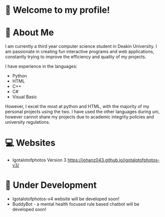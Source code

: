 # 👋 Welcome to my profile!


# 🔭 About Me
I am currently a third year computer science student in Deakin University. I am passionate in creating fun interactive programs and web applications, constantly trying to improve the efficiency and quality of my projects.

I have experience in the languages:
- Python
- HTML
- C++
- C#
- Visual Basic

However, I excel the most at python and HTML, with the majority of my personal projects using the two. I have used the other languages during uni, however cannot share my projects due to academic integrity policies and university regulations.


# 💻 Websites
- Igotalotofphotos Version 3
https://johanz043.github.io/igotalotofphotos-v3/


# 🎁 Under Development
- Igotalotofphotos-v4 website will be developed soon!
- BuddyBot - a mental health focused rule based chatbot will be developed soon!

